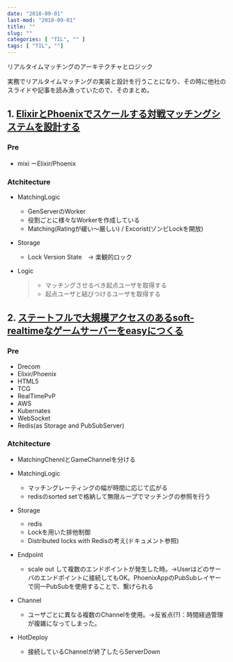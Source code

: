 ```yaml
---
date: "2018-09-01"
last-mod: "2018-09-01"
title: ""
slug: ""
categories: [ "TIL", "" ]
tags: [ "TIL", ""]
---
```




リアルタイムマッチングのアーキテクチャとロジック

実務でリアルタイムマッチングの実装と設計を行うことになり、その時に他社のスライドや記事を読み漁っていたので、そのまとめ。

## 1. [ElixirとPhoenixでスケールする対戦マッチングシステムを設計する](https://qiita.com/Amothic/items/7cf17610d7bf1639da57)

### Pre
- mixi
ーElixir/Phoenix

### Atchitecture

- MatchingLogic
  - GenServerのWorker
  - 役割ごとに様々なWorkerを作成している
  - Matching(Ratingが緩い〜厳しい) / Excorist(ゾンビLockを開放)

- Storage

  - Lock Version State　→ 楽観的ロック

- Logic

  > * マッチングさせるべき起点ユーザを取得する
  > * 起点ユーザと結びつけるユーザを取得する


## 2. [ステートフルで大規模アクセスのあるsoft-realtimeなゲームサーバーをeasyにつくる](https://speakerdeck.com/ne_sachirou/sutetohurudeda-gui-mo-akusesufalsearusoft-realtimenagemusabawoeasynitukuru?slide=22)

### Pre
- Drecom
- Elixir/Phoenix
- HTML5
- TCG
- RealTimePvP
- AWS
- Kubernates
- WebSocket
- Redis(as Storage and PubSubServer)

### Atchitecture
- MatchingChennlとGameChannelを分ける
- MatchingLogic
  
  - マッチングレーティングの幅が時間に応じて広がる
  - redisのsorted setで格納して無限ループでマッチングの参照を行う

- Storage
  - redis
  - Lockを用いた排他制御
  - Distributed locks with Redisの考え(ドキュメント参照)

- Endpoint

   - scale out して複数のエンドポイントが発生した時。→Userはどのサーバのエンドポイントに接続してもOK。PhoenixAppのPubSubレイヤーで同一PubSubを使用することで、繋げられる
    
- Channel

  - ユーザごとに異なる複数のChannelを使用。→反省点(?)：時間経過管理が複雑になってしまった。

- HotDeploy
  
  - 接続しているChannelが終了したらServerDown
  
